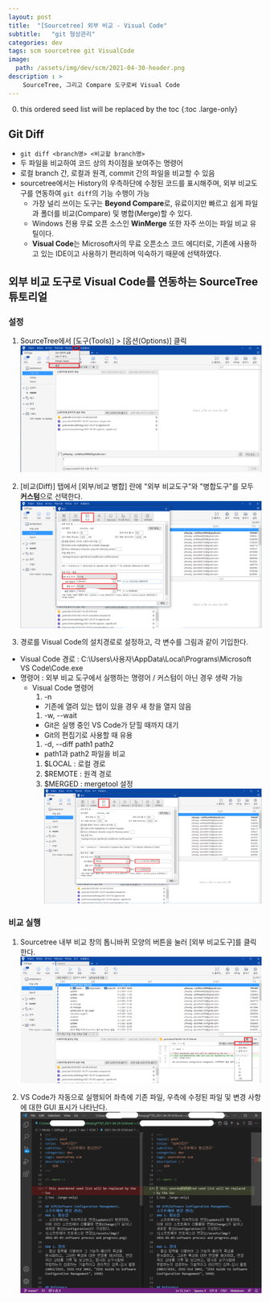 ```yaml
---
layout: post
title:  "[Sourcetree] 외부 비교 - Visual Code"
subtitle:   "git 형상관리"
categories: dev
tags: scm sourcetree git VisualCode
image:
  path: /assets/img/dev/scm/2021-04-30-header.png
description : >
    SourceTree, 그리고 Compare 도구로써 Visual Code
---
```


<!--more-->
0. this ordered seed list will be replaced by the toc
{:toc .large-only}

## Git Diff
- `git diff <branch명> <비교할 branch명>`
- 두 파일을 비교하여 코드 상의 차이점을 보여주는 명령어
- 로컬 branch 간, 로컬과 원격, commit 간의 파일을 비교할 수 있음
- sourcetree에서는 History의 우측하단에 수정된 코드를 표시해주며, 외부 비교도구를 연동하여 `git diff`의 기능 수행이 가능
  - 가장 널리 쓰이는 도구는 **Beyond Compare**로, 유료이지만 빠르고 쉽게 파일과 폴더를 비교(Compare) 및 병합(Merge)할 수 있다.
  - Windows 전용 무료 오픈 소스인 **WinMerge** 또한 자주 쓰이는 파일 비교 유틸이다.
  - **Visual Code**는 Microsoft사의 무료 오픈소스 코드 에디터로, 기존에 사용하고 있는 IDE이고 사용하기 편리하며 익숙하기 때문에 선택하였다.

## 외부 비교 도구로 Visual Code를 연동하는 SourceTree 튜토리얼
### 설정
1. SourceTree에서 [도구(Tools)] > [옵션(Options)] 클릭
![도구-옵션 클릭](/assets/img/dev/scm/2021-05-07-compare-setting-1.png)   

1. [비교(Diff)] 탭에서 [외부/비교 병합] 란에 "외부 비교도구"와 "병합도구"를 모두 **커스텀**으로 선택한다.
![비교 탭 설정](/assets/img/dev/scm/2021-05-07-compare-setting-2.png)   

1. 경로를 Visual Code의 설치경로로 설정하고, 각 변수를 그림과 같이 기입한다.
- Visual Code 경로 : C:\Users\사용자\AppData\Local\Programs\Microsoft VS Code\Code.exe
- 명령어 : 외부 비교 도구에서 실행하는 명령어 / 커스텀이 아닌 경우 생략 가능
  - Visual Code 명령어
    1. -n
    - 기존에 열려 있는 탭이 있을 경우 새 창을 열지 않음
    1. -w, --wait
    - Git은 실행 중인 VS Code가 닫힐 때까지 대기
    - Git의 편집기로 사용할 때 유용
    1. -d, --diff path1 path2
    - path1과 path2 파일을 비교
    1. $LOCAL : 로컬 경로
    1. $REMOTE : 원격 경로
    1. $MERGED : mergetool 설정
![도구 선택 및 변수 작성](/assets/img/dev/scm/2021-05-07-compare-setting-3.png)   

### 비교 실행
1. Sourcetree 내부 비교 창의 톱니바퀴 모양의 버튼을 눌러 [외부 비교도구]를 클릭한다.
![외부 비교도구 클릭](/assets/img/dev/scm/2021-05-07-compare-execute-1.png)

2. VS Code가 자동으로 실행되어 좌측에 기존 파일, 우측에 수정된 파일 및 변경 사항에 대한 GUI 표시가 나타난다.
![VS 자동실행 화면](/assets/img/dev/scm/2021-05-07-compare-execute-2.png)
